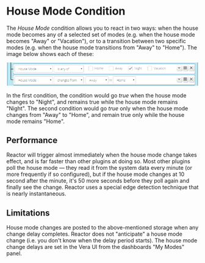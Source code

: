 # House Mode Condition

The _House Mode_ condition allows you to react in two ways: when the house mode becomes any of a selected set of modes (e.g. when the house mode becomes "Away" or "Vacation"), or to a transition between two specific modes (e.g. when the house mode transitions from "Away" to "Home"). The image below shows each of these:

![Two House Mode conditions](images/house-mode-condition.png)

In the first condition, the condition would go *true* when the house mode changes to "Night", and remains true while the house mode remains "Night". The second condition would go *true* only when the house mode changes from "Away" to "Home", and remain true only while the house mode remains "Home".

## Performance

Reactor will trigger almost immediately when the house mode change takes effect, and is far faster than other plugins at doing so. Most other plugins poll the house mode &mdash; they read it from the system data every minute (or more frequently if so configured), but if the house mode changes at 10 second after the minute, it's 50 more seconds before they poll again and finally see the change. Reactor uses a special edge detection technique that is nearly instantaneous.

## Limitations

House mode changes are posted to the above-mentioned storage when any change delay completes. Reactor does not "anticipate" a house mode change (i.e. you don't know when the delay period starts). The house mode change delays are set in the Vera UI from the dashboards "My Modes" panel.